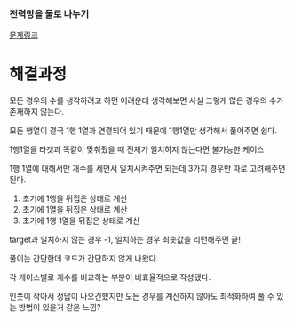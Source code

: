 ### 전력망을 둘로 나누기

[문제링크](https://school.programmers.co.kr/learn/courses/30/lessons/131703)

# 해결과정
모든 경우의 수를 생각하려고 하면 어려운데 생각해보면 사실 그렇게 많은 경우의 수가 존재하지 않는다.

모든 행열이 결국 1행 1열과 연결되어 있기 때문에 1행1열만 생각해서 풀어주면 쉽다.

1행1열을 타겟과 똑같이 맞춰줬을 때 전체가 일치하지 않는다면 불가능한 케이스 

1행 1열에 대해서만 개수를 세면서 일치시켜주면 되는데 3가지 경우만 따로 고려해주면 된다.

1. 초기에 1행을 뒤집은 상태로 계산 
2. 초기에 1열을 뒤집은 상태로 계산
3. 초기에 1행 1열을 뒤집은 상태로 계산

target과 일치하지 않는 경우 -1, 일치하는 경우 최솟값을 리턴해주면 끝!

풀이는 간단한데 코드가 간단하지 않게 나왔다.

각 케이스별로 개수를 비교하는 부분이 비효율적으로 작성됐다.

인풋이 작아서 정답이 나오긴했지만 모든 경우를 계산하지 않아도 최적화하여 풀 수 있는 방법이 있을거 같은 느낌?
